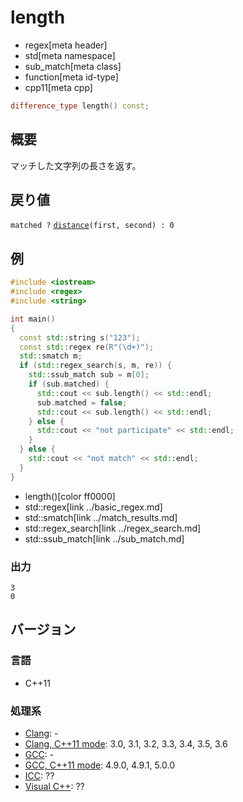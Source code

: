 # length
* regex[meta header]
* std[meta namespace]
* sub_match[meta class]
* function[meta id-type]
* cpp11[meta cpp]

```cpp
difference_type length() const;
```

## 概要
マッチした文字列の長さを返す。


## 戻り値
`matched ?` [`distance`](../../iterator/distance.md)`(first, second) : 0`


## 例
```cpp
#include <iostream>
#include <regex>
#include <string>

int main()
{
  const std::string s("123");
  const std::regex re(R"(\d+)");
  std::smatch m;
  if (std::regex_search(s, m, re)) {
    std::ssub_match sub = m[0];
    if (sub.matched) {
      std::cout << sub.length() << std::endl;
      sub.matched = false;
      std::cout << sub.length() << std::endl;
    } else {
      std::cout << "not participate" << std::endl;
    }
  } else {
    std::cout << "not match" << std::endl;
  }
}
```
* length()[color ff0000]
* std::regex[link ../basic_regex.md]
* std::smatch[link ../match_results.md]
* std::regex_search[link ../regex_search.md]
* std::ssub_match[link ../sub_match.md]

### 出力
```
3
0
```


## バージョン
### 言語
- C++11

### 処理系
- [Clang](/implementation.md#clang): -
- [Clang, C++11 mode](/implementation.md#clang): 3.0, 3.1, 3.2, 3.3, 3.4, 3.5, 3.6
- [GCC](/implementation.md#gcc): -
- [GCC, C++11 mode](/implementation.md#gcc): 4.9.0, 4.9.1, 5.0.0
- [ICC](/implementation.md#icc): ??
- [Visual C++](/implementation.md#visual_cpp): ??
